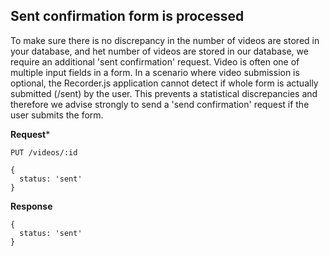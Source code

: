 ## Sent confirmation form is processed

To make sure there is no discrepancy in the number of videos are stored in your database, and het number of videos are stored in our database, we require an additional 'sent confirmation' request. 
Video is often one of multiple input fields in a form. In a scenario where video submission is optional, the Recorder.js application cannot detect if whole form is actually submitted (/sent) by the user. This prevents a statistical discrepancies and therefore we advise strongly to send a 'send confirmation' request if the user submits the form.

**Request***
    
    PUT /videos/:id
    
    {
      status: 'sent'
    }

**Response**

    {
      status: 'sent'
    }